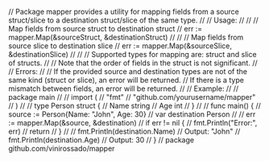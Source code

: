 // Package mapper provides a utility for mapping fields from a source struct/slice to a destination struct/slice of the same type.
//
// Usage:
//
// 		// Map fields from source struct to destination struct
// 		err := mapper.Map(&sourceStruct, &destinationStruct)
//
// 		// Map fields from source slice to destination slice
// 		err := mapper.Map(&sourceSlice, &destinationSlice)
//
// 		// Supported types for mapping are: struct and slice of structs.
// 		// Note that the order of fields in the struct is not significant.
//
// Errors:
//
// If the provided source and destination types are not of the same kind (struct or slice), an error will be returned.
// If there is a type mismatch between fields, an error will be returned.
//
// Example:
//
// 		package main
//
// 		import (
// 			"fmt"
// 			"github.com/yourusername/mapper"
// 		)
//
// 		type Person struct {
// 			Name string
// 			Age  int
// 		}
//
// 		func main() {
// 			source := Person{Name: "John", Age: 30}
// 			var destination Person
//
// 			err := mapper.Map(&source, &destination)
// 			if err != nil {
// 				fmt.Println("Error:", err)
// 				return
// 			}
//
// 			fmt.Println(destination.Name) // Output: "John"
// 			fmt.Println(destination.Age)  // Output: 30
// 		}
//
package github.com/vinirossado/mapper